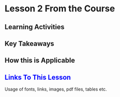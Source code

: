 # Lesson 2 From the Course
## Learning Activities
## Key Takeaways 
## How this is Applicable 
## <span style="color:blue">Links To This Lesson</span>
Usage of fonts, links, images, pdf files, tables etc.
